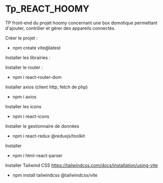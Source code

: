 # Tp_REACT_HOOMY
TP front-end du projet hoomy concernant une box domotique permettant d'ajouter, contrôler et gérer des appareils connectés.

Créer le projet :
- npm create vite@latest

Installer les librairies :


Installer le router :
- npm i react-router-dom

Installer axios (client http, fetch de php)
- npm i axios

Installer les icons
- npm i react-icons

Installer le gestionnaire de données
- npm i react-redux @reduxjs/toolkit

Installer
- npm i html-react-parser

Installer Tailwind CSS https://tailwindcss.com/docs/installation/using-vite
- npm install tailwindcss @tailwindcss/vite